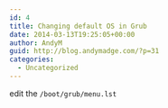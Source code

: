 ```yaml
---
id: 4
title: Changing default OS in Grub
date: 2014-03-13T19:25:05+00:00
author: AndyM
guid: http://blog.andymadge.com/?p=31
categories:
  - Uncategorized
---
```

edit the `/boot/grub/menu.lst`